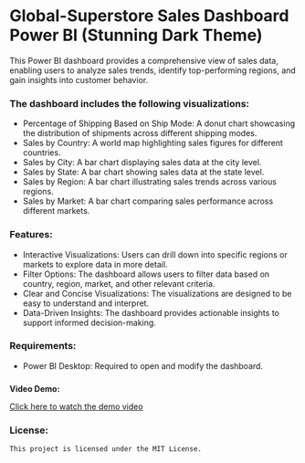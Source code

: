 # Global-Superstore Sales Dashboard Power BI (Stunning Dark Theme)
This Power BI dashboard provides a comprehensive view of sales data, enabling users to analyze sales trends, identify top-performing regions, and gain insights into customer behavior.

### The dashboard includes the following visualizations:
  * Percentage of Shipping Based on Ship Mode: A donut chart showcasing the distribution of shipments across different shipping modes.
  * Sales by Country: A world map highlighting sales figures for different countries.
  * Sales by City: A bar chart displaying sales data at the city level.
  * Sales by State: A bar chart showing sales data at the state level.
  * Sales by Region: A bar chart illustrating sales trends across various regions.
  * Sales by Market: A bar chart comparing sales performance across different markets.

### Features:
  * Interactive Visualizations: Users can drill down into specific regions or markets to explore data in more detail.
  * Filter Options: The dashboard allows users to filter data based on country, region, market, and other relevant criteria.
  * Clear and Concise Visualizations: The visualizations are designed to be easy to understand and interpret.
  * Data-Driven Insights: The dashboard provides actionable insights to support informed decision-making.

### Requirements:
  * Power BI Desktop: Required to open and modify the dashboard.

### 
**Video Demo:**

[Click here to watch the demo video]([https://www.youtube.com/watch?v=YOUR_VIDEO_ID](https://www.linkedin.com/posts/aneeshmuralinariyampully_powerbi-dataanalytics-businessintelligence-activity-7262827023750836224-idOc?utm_source=share&utm_medium=member_desktop))

### License:
    This project is licensed under the MIT License.
    
